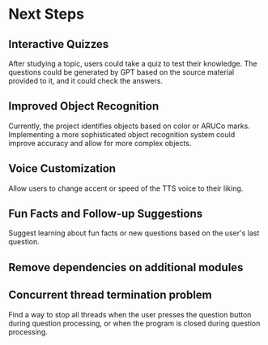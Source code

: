# Next Steps

## Interactive Quizzes
After studying a topic, users could take a quiz to test their knowledge. The questions could be generated by GPT based on the source material provided to it, and it could check the answers.

## Improved Object Recognition
Currently, the project identifies objects based on color or ARUCo marks. Implementing a more sophisticated object recognition system could improve accuracy and allow for more complex objects.

## Voice Customization
Allow users to change accent or speed of the TTS voice to their liking.

## Fun Facts and Follow-up Suggestions
Suggest learning about fun facts or new questions based on the user's last question.

## Remove dependencies on additional modules

## Concurrent thread termination problem
Find a way to stop all threads when the user presses the question button during question processing, or when the program is closed during question processing.